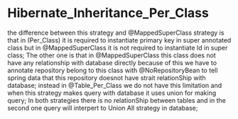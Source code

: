 # Hibernate_Inheritance_Per_Class
the difference between this strategy and @MappedSuperClass strategy is that in (Per_Class)
it is required to instantiate primary key in super annotated class but in @MappedSuperClass
it is not required to instantiate Id in super class;
The other one is that in @MappedSuperClass this class does not have any relationship with database directly
because of this we have to annotate repository belong to this class with @NoRepositoryBean to tell spring data 
that this repository doesnot have strait relationShip with database;
instead in @Table_Per_Class we do not have this limitation and when this strategy makes query with database 
it uses union for making query;
In both strategies there is no relationShip between tables and in the second one query will interpert to
Union All strategy in database;
